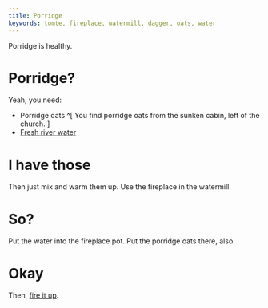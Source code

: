 ```yaml
---
title: Porridge
keywords: tomte, fireplace, watermill, dagger, oats, water
---
```

Porridge is healthy.

# Porridge?
Yeah, you need:
 - Porridge oats ^[ You find porridge oats from the sunken cabin, left of the church. ]
 - [Fresh river water](110-well.md)

# I have those
Then just mix and warm them up. Use the fireplace in the watermill.

# So?
Put the water into the fireplace pot. Put the porridge oats there, also.

# Okay
Then, [fire it up](140-fireplace.md).
